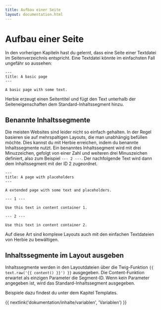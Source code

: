 ```yaml
---
title: Aufbau einer Seite
layout: documentation.html
---
```


# Aufbau einer Seite

In den vorherigen Kapiteln hast du gelernt, dass eine Seite einer Textdatei im
Seitenverzeichnis entspricht. Eine Textdatei könnte im einfachsten Fall ungefähr
so aussehen:

    ---
    title: A basic page
    ---

    A basic page with some text.

Herbie erzeugt einen Seitentitel und fügt den Text unterhalb der
Seiteneigenschaften dem Standard-Inhaltssegment hinzu.


## Benannte Inhaltssegmente

Die meisten Websites sind leider nicht so einfach gehalten. In der Regel
basieren sie auf mehrspaltigen Layouts, die man unabhängig befüllen möchte.
Dies kannst du mit Herbie erreichen, indem du benannte Inhaltssegmente nutzt.
Ein benanntes Inhaltssegment wird mit drei Minuzzeichen, gefolgt von einer Zahl
und weiteren drei Minuszeichen definiert, also zum Beispiel `--- 2 ---`. Der
nachfolgende Text wird dann dem Inhaltssegment mit der ID 2 zugeordnet.

    ---
    title: A page with placeholders
    ---

    A extended page with some text and placeholders.

    --- 1 ---

    Use this text in content container 1.

    --- 2 ---

    Use this text in content container 2.


Auf diese Art sind komplexe Layouts auch mit den einfachen Textdateien von
Herbie zu bewältigen.


## Inhaltssegmente im Layout ausgeben

Inhaltssegmente werden in den Layoutdateien über die Twig-Funktion
`{{ text.raw('{{ content() }}') }}` ausgegeben. Die Content-Funktion erwartet
als einzigen Parameter die Segment-ID. Wenn kein Parameter angegeben ist,
wird das Standard-Inhaltssegment ausgegeben.

Beispiele dazu findest du unter dem Kapitel Templates.


{{ nextlink('dokumentation/inhalte/variablen', 'Variablen') }}
